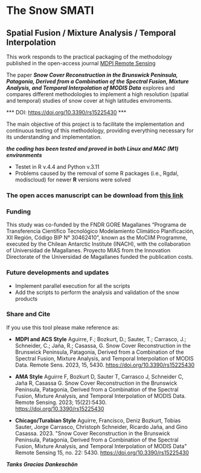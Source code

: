 # The Snow SMATI 
## Spatial Fusion / Mixture Analysis / Temporal Interpolation

This work responds to the practical packaging of the methodology published in the open-access journal [MDPI Remote Sensing](https://www.mdpi.com/journal/remotesensing)

The paper ***Snow Cover Reconstruction in the Brunswick Peninsula, Patagonia, Derived from a Combination of the Spectral Fusion, Mixture Analysis, and Temporal Interpolation of MODIS Data*** explores and compares different methodologies to implement a high resolution (spatial and temporal) studies of snow cover at high latitudes enviroments.

*** DOI: https://doi.org/10.3390/rs15225430 ***

The main objective of this project is to facilitate the implementation and continuous testing of this methodology, providing everything necessary for its understanding and implementation.

***the coding has been tested and proved in both Linux and MAC (M1) environments***
- Testet in R v.4.4 and Python v.3.11
- Problems caused by the removal of some R packages (i.e., Rgdal, modiscloud) for newer **R** versions were solved


###  The open acces manuscript can be download from [this link][def]

### Funding
This study was co-funded by the FNDR GORE Magallanes “Programa de Transferencia Científico Tecnológico Modelamiento Climático Planificación, XII Región, Código BIP N° 30462410”, known as the MoCliM Programme, executed by the Chilean Antarctic Institute (INACH), with the collaboration of Universidad de Magallanes. Proyecto MIAS from the Innovation Directorate of the Universidad de Magallanes funded the publication costs.

### Future developments and updates
- Implement parallel execution for all the scripts
- Add the scripts to perform the analysis and validation of the snow products 

### Share and Cite
If you use this tool please make reference as:

- **MDPI and ACS Style**
    Aguirre, F.; Bozkurt, D.; Sauter, T.; Carrasco, J.; Schneider, C.; Jaña, R.; Casassa, G. Snow Cover Reconstruction in the Brunswick Peninsula, Patagonia, Derived from a Combination of the Spectral Fusion, Mixture Analysis, and Temporal Interpolation of MODIS Data. Remote Sens. 2023, 15, 5430. https://doi.org/10.3390/rs15225430

- **AMA Style**
    Aguirre F, Bozkurt D, Sauter T, Carrasco J, Schneider C, Jaña R, Casassa G. Snow Cover Reconstruction in the Brunswick Peninsula, Patagonia, Derived from a Combination of the Spectral Fusion, Mixture Analysis, and Temporal Interpolation of MODIS Data. Remote Sensing. 2023; 15(22):5430. https://doi.org/10.3390/rs15225430

- **Chicago/Turabian Style**
    Aguirre, Francisco, Deniz Bozkurt, Tobias Sauter, Jorge Carrasco, Christoph Schneider, Ricardo Jaña, and Gino Casassa. 2023. "Snow Cover Reconstruction in the Brunswick Peninsula, Patagonia, Derived from a Combination of the Spectral Fusion, Mixture Analysis, and Temporal Interpolation of MODIS Data" Remote Sensing 15, no. 22: 5430. https://doi.org/10.3390/rs15225430

***Tanks***
***Gracias***
***Dankeschön***

[def]: https://www.mdpi.com/2072-4292/15/22/5430